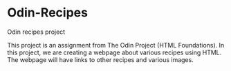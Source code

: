 # Odin-Recipes
Odin recipes project

This project is an assignment from The Odin Project (HTML Foundations). In this project, we are creating a webpage about various recipes using HTML. The webpage will have links to other recipes and various images.